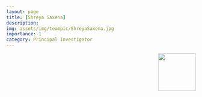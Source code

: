 ```yaml
---
layout: page
title: [Shreya Saxena]
description: 
img: assets/img/teampic/ShreyaSaxena.jpg
importance: 1
category: Principal Investigator
---
```

<img align="right" width="100" height="100" src="{{ site.url }}{{ site.baseurl }}/assets/img/teampic/ShreyaSaxena.jpg">
